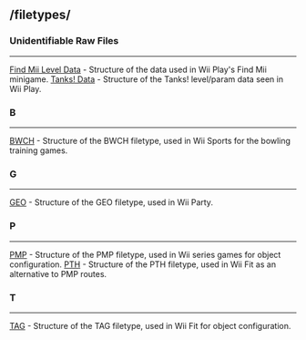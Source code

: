 ## /filetypes/
  
### Unidentifiable Raw Files
---
[Find Mii Level Data](formats/findMii.md) - Structure of the data used in Wii Play's Find Mii minigame.
[Tanks! Data](formats/tanks.md) - Structure of the Tanks! level/param data seen in Wii Play.
  
### B
---
[BWCH](formats/bwch.md) - Structure of the BWCH filetype, used in Wii Sports for the bowling training games.
  
### G
---
[GEO](formats/geo.md) - Structure of the GEO filetype, used in Wii Party.
  
### P
---
[PMP](formats/pmp.md) - Structure of the PMP filetype, used in Wii series games for object configuration.
[PTH](formats/pth.md) - Structure of the PTH filetype, used in Wii Fit as an alternative to PMP routes.
### T
---
[TAG](formats/tag.md) - Structure of the TAG filetype, used in Wii Fit for object configuration.
  
  
